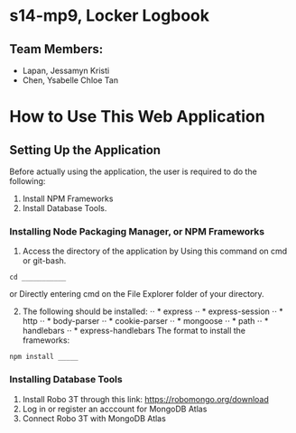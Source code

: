 # s14-mp9, Locker Logbook
## Team Members:
* Lapan, Jessamyn Kristi
* Chen, Ysabelle Chloe Tan

# How to Use This Web Application

## Setting Up the Application
Before actually using the application, the user is required to do the following:
1. Install NPM Frameworks
2. Install Database Tools.

### Installing Node Packaging Manager, or NPM Frameworks

1. Access the directory of the application by
Using this command on cmd or git-bash.
```
cd ___________
```

or
Directly entering cmd on the File Explorer folder of your directory.

2. The following should be installed:
⋅⋅ * express
⋅⋅ * express-session
⋅⋅ * http
⋅⋅ * body-parser
⋅⋅ * cookie-parser
⋅⋅ * mongoose
⋅⋅ * path
⋅⋅ * handlebars
⋅⋅ * express-handlebars
The format to install the frameworks:

```
npm install _____
```
### Installing Database Tools
1. Install Robo 3T through this link: https://robomongo.org/download
2. Log in or register an acccount for MongoDB Atlas
3. Connect Robo 3T with MongoDB Atlas
